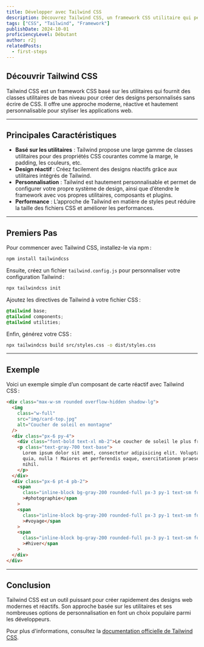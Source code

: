 ```yaml
---
title: Développer avec Tailwind CSS
description: Découvrez Tailwind CSS, un framework CSS utilitaire qui permet de créer des designs personnalisés sans écrire de CSS. Apprenez à personnaliser Tailwind et à créer des designs réactifs.
tags: ["CSS", "Tailwind", "Framework"]
publishDate: 2024-10-01
proficiencyLevel: Débutant
author: r2j
relatedPosts:
  - first-steps
---
```


## Découvrir Tailwind CSS

Tailwind CSS est un framework CSS basé sur les utilitaires qui fournit des classes utilitaires de bas niveau pour créer des designs personnalisés sans écrire de CSS. Il offre une approche moderne, réactive et hautement personnalisable pour styliser les applications web.

---

## Principales Caractéristiques

- **Basé sur les utilitaires** : Tailwind propose une large gamme de classes utilitaires pour des propriétés CSS courantes comme la marge, le padding, les couleurs, etc.
- **Design réactif** : Créez facilement des designs réactifs grâce aux utilitaires intégrés de Tailwind.
- **Personnalisation** : Tailwind est hautement personnalisable et permet de configurer votre propre système de design, ainsi que d’étendre le framework avec vos propres utilitaires, composants et plugins.
- **Performance** : L’approche de Tailwind en matière de styles peut réduire la taille des fichiers CSS et améliorer les performances.

---

## Premiers Pas

Pour commencer avec Tailwind CSS, installez-le via npm :

```bash
npm install tailwindcss
```

Ensuite, créez un fichier `tailwind.config.js` pour personnaliser votre configuration Tailwind :

```bash
npx tailwindcss init
```

Ajoutez les directives de Tailwind à votre fichier CSS :

```css
@tailwind base;
@tailwind components;
@tailwind utilities;
```

Enfin, générez votre CSS :

```bash
npx tailwindcss build src/styles.css -o dist/styles.css
```

---

## Exemple

Voici un exemple simple d’un composant de carte réactif avec Tailwind CSS :

```html
<div class="max-w-sm rounded overflow-hidden shadow-lg">
  <img
    class="w-full"
    src="img/card-top.jpg"
    alt="Coucher de soleil en montagne"
  />
  <div class="px-6 py-4">
    <div class="font-bold text-xl mb-2">Le coucher de soleil le plus froid</div>
    <p class="text-gray-700 text-base">
      Lorem ipsum dolor sit amet, consectetur adipisicing elit. Voluptatibus
      quia, nulla ! Maiores et perferendis eaque, exercitationem praesentium
      nihil.
    </p>
  </div>
  <div class="px-6 pt-4 pb-2">
    <span
      class="inline-block bg-gray-200 rounded-full px-3 py-1 text-sm font-semibold text-gray-700 mr-2 mb-2"
      >#photographie</span
    >
    <span
      class="inline-block bg-gray-200 rounded-full px-3 py-1 text-sm font-semibold text-gray-700 mr-2 mb-2"
      >#voyage</span
    >
    <span
      class="inline-block bg-gray-200 rounded-full px-3 py-1 text-sm font-semibold text-gray-700 mr-2 mb-2"
      >#hiver</span
    >
  </div>
</div>
```

---

## Conclusion

Tailwind CSS est un outil puissant pour créer rapidement des designs web modernes et réactifs. Son approche basée sur les utilitaires et ses nombreuses options de personnalisation en font un choix populaire parmi les développeurs.

Pour plus d'informations, consultez la [documentation officielle de Tailwind CSS](https://tailwindcss.com/docs).
